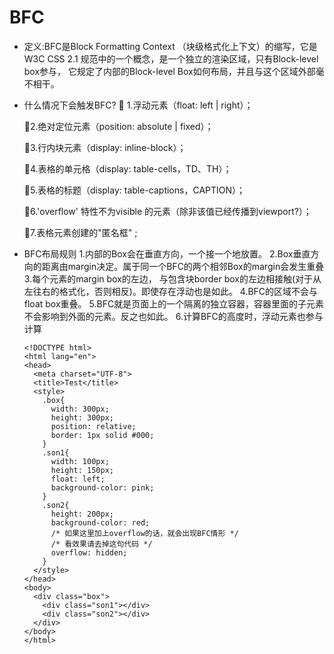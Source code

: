 # BFC 

* 定义:BFC是Block Formatting Context （块级格式化上下文）的缩写，它是W3C CSS 2.1      规范中的一个概念，是一个独立的渲染区域，只有Block-level box参与， 它规定了内部的Block-level Box如何布局，并且与这个区域外部毫不相干。

* 什么情况下会触发BFC?
  1.浮动元素（float: left | right）；

  2.绝对定位元素（position: absolute | fixed）；

  3.行内块元素（display: inline-block）；

  4.表格的单元格（display: table-cells，TD、TH）；

  5.表格的标题（display: table-captions，CAPTION）；

  6.'overflow' 特性不为visible 的元素（除非该值已经传播到viewport?）；

  7.表格元素创建的"匿名框" ;
* BFC布局规则
    1.内部的Box会在垂直方向，一个接一个地放置。
    2.Box垂直方向的距离由margin决定。属于同一个BFC的两个相邻Box的margin会发生重叠
    3.每个元素的margin box的左边， 与包含块border box的左边相接触(对于从左往右的格式化，否则相反)。即使存在浮动也是如此。
    4.BFC的区域不会与float box重叠。
    5.BFC就是页面上的一个隔离的独立容器，容器里面的子元素不会影响到外面的元素。反之也如此。
    6.计算BFC的高度时，浮动元素也参与计算



  ```
  <!DOCTYPE html>
  <html lang="en">
  <head>
    <meta charset="UTF-8">
    <title>Test</title>
    <style>
      .box{
        width: 300px;
        height: 300px;
        position: relative;
        border: 1px solid #000;
      }
      .son1{
        width: 100px;
        height: 150px;
        float: left;
        background-color: pink;
      }
      .son2{
        height: 200px;
        background-color: red;
        /* 如果这里加上overflow的话，就会出现BFC情形 */
        /* 看效果请去掉这句代码 */
        overflow: hidden;
      }
    </style>
  </head>
  <body>
    <div class="box">
      <div class="son1"></div>
      <div class="son2"></div>
    </div>
  </body>
  </html>
  ```
